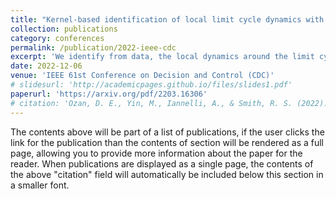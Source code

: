 ```yaml
---
title: "Kernel-based identification of local limit cycle dynamics with linear periodically parameter-varying models"
collection: publications
category: conferences
permalink: /publication/2022-ieee-cdc
excerpt: 'We identify from data, the local dynamics around the limit cycle using linear periodically parameter-varying models. Using a coordinate transformation onto transversal surfaces, the dynamics are decomposed into two parts: one along the limit cycle, and one on the transversal surfaces. Then, the model is identified from trajectory data using kernel-based methods with a periodic kernel design. The kernel-based model is extended to also account for variations in system parameters associated with different operating conditions.'
date: 2022-12-06
venue: 'IEEE 61st Conference on Decision and Control (CDC)'
# slidesurl: 'http://academicpages.github.io/files/slides1.pdf'
paperurl: 'https://arxiv.org/pdf/2203.16306'
# citation: 'Ozan, D. E., Yin, M., Iannelli, A., & Smith, R. S. (2022). Kernel-Based Identification of Local Limit Cycle Dynamics with Linear Periodically Parameter-Varying Models. In 2022 IEEE 61st Conference on Decision and Control (CDC) (pp. 221-226). IEEE.'
---
```


The contents above will be part of a list of publications, if the user clicks the link for the publication than the contents of section will be rendered as a full page, allowing you to provide more information about the paper for the reader. When publications are displayed as a single page, the contents of the above "citation" field will automatically be included below this section in a smaller font.